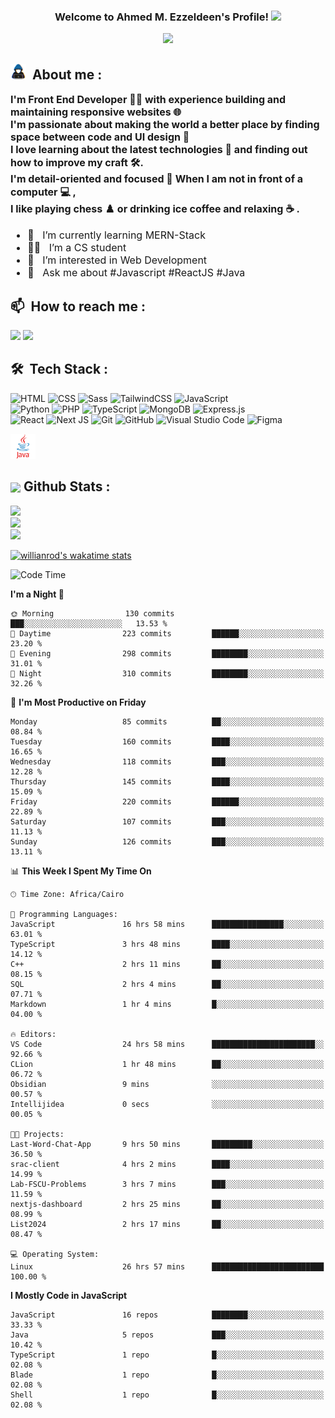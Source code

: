 <h3 align="center">
  Welcome to Ahmed M. Ezzeldeen's Profile!
  <img src="https://media.giphy.com/media/hvRJCLFzcasrR4ia7z/giphy.gif" width="28">
</h3>

<!-- Typing SVG by DenverCoder1 - https://github.com/DenverCoder1/readme-typing-svg -->
<p align="center">
  <a href="https://github.com/DenverCoder1/readme-typing-svg"><img src="https://readme-typing-svg.herokuapp.com/?lines=I'm%20Junior%20Software%20Engineer%20👨‍💻;I'm%20Front-End%20developer;Always%20learning%20new%20things&font=Fira%20Code&center=true&width=440&height=45&color=2196f3&vCenter=true&size=24"></a>
</p>

## <img src ="https://github.com/0xAbdulKhalid/0xAbdulKhalid/raw/main/assets/mdImages/about_me.gif" width=25px> &nbsp;About me :

<p Style="font-size:16px; font-weight:bold; ">
I'm Front End Developer 🧑‍💻 with experience building and maintaining responsive websites 🌐<br>
I'm passionate about making the world a better place by finding space between code and UI design 🎨<br>
I love learning about the latest technologies 🚀 and finding out how to improve my craft 🛠️.<br> I'm detail-oriented and focused 🤏 
When I am not in front of a computer 💻️ ,<br> I like playing chess ♟️ or drinking ice coffee and relaxing ☕️ .
</p>

<ul style="font-size:16px">
<li>🌱 &nbsp; I’m currently learning MERN-Stack</li>
<li>👨‍💻 &nbsp; I’m a CS student</li>
<li>👀 &nbsp; I’m interested in Web Development</li>
<li>💬 &nbsp; Ask me about #Javascript #ReactJS #Java</li>
</ul>

## 📫 &nbsp;How to reach me :

<a href="https://www.linkedin.com/in/ahmed3zzeldeen/" target="_blank"><img src="https://img.shields.io/badge/-Ahmed%20M.%20Ezzeldeen-0077B5?style=for-the-badge&logo=Linkedin&logoColor=white"/></a>
<a href="https://telegram.me/Ahmed3zzeldeen" target="_blank"><img src="https://img.shields.io/badge/-Ahmed%20M.%20Ezzeldeen-0077B5?style=for-the-badge&logo=Telegram&logoColor=white"/></a>

## 🛠 &nbsp;Tech Stack :

![HTML](https://img.shields.io/badge/HTML5-E34F26?style=for-the-badge&logo=html5&logoColor=white) ![CSS](https://img.shields.io/badge/CSS3-1572B6?style=for-the-badge&logo=css3&logoColor=white) ![Sass](https://img.shields.io/badge/Sass-CC6699?style=for-the-badge&logo=sass&logoColor=white) ![TailwindCSS](https://img.shields.io/badge/tailwindcss-%2338B2AC.svg?style=for-the-badge&logo=tailwind-css&logoColor=white) ![JavaScript](https://img.shields.io/badge/JavaScript-323330?style=for-the-badge&logo=javascript&logoColor=F7DF1E) </br> ![Python](https://img.shields.io/badge/Python-FFD43B?style=for-the-badge&logo=python&logoColor=blue) ![PHP](https://img.shields.io/badge/PHP-777BB4?style=for-the-badge&logo=php&logoColor=white) ![TypeScript](https://img.shields.io/badge/typescript-%23007ACC.svg?style=for-the-badge&logo=typescript&logoColor=white) ![MongoDB](https://img.shields.io/badge/MongoDB-%234ea94b.svg?style=for-the-badge&logo=mongodb&logoColor=white) ![Express.js](https://img.shields.io/badge/express.js-%23404d59.svg?style=for-the-badge&logo=express&logoColor=%2361DAFB) </br> ![React](https://img.shields.io/badge/react-%2320232a.svg?style=for-the-badge&logo=react&logoColor=%2361DAFB) ![Next JS](https://img.shields.io/badge/Next-black?style=for-the-badge&logo=next.js&logoColor=white) ![Git](https://img.shields.io/badge/GIT-E44C30?style=for-the-badge&logo=git&logoColor=white) ![GitHub](https://img.shields.io/badge/GitHub-100000?style=for-the-badge&logo=github&logoColor=white) ![Visual Studio Code](https://img.shields.io/badge/VSCode-0078D4?style=for-the-badge&logo=visual%20studio%20code&logoColor=white) ![Figma](https://img.shields.io/badge/figma-%23F24E1E.svg?style=for-the-badge&logo=figma&logoColor=white)&nbsp;

<a href="https://www.java.com" target="_blank"> <img src="https://raw.githubusercontent.com/devicons/devicon/master/icons/java/java-original-wordmark.svg" alt="java" width="40" height="40"/></a>

<!-- ![Figma](https://img.shields.io/badge/figma-05122A.svg?style=for-the-badge&logo=figma&logoColor=white) -->

## <img src = "https://media.giphy.com/media/iY8CRBdQXODJSCERIr/giphy.gif" align="center" width ="30px"> Github Stats :

![](https://github-readme-stats.vercel.app/api?username=Ahmed3zzeldeen&theme=tokyonight&hide_border=false&include_all_commits=false&count_private=false)<br/>
![](https://github-readme-streak-stats.herokuapp.com/?user=Ahmed3zzeldeen&theme=tokyonight&hide_border=false)<br/>
![](https://github-readme-stats.vercel.app/api/top-langs?username=Ahmed3zzeldeen&theme=tokyonight&hide_border=false&layout=compact&include_all_commits=true&count_private=false)<br/>

[![willianrod's wakatime stats](https://github-readme-stats.vercel.app/api/wakatime?username=ahmed3zzeldeen&layout=compact)](https://github.com/anuraghazra/github-readme-stats)

<!--START_SECTION:waka-->
![Code Time](http://img.shields.io/badge/Code%20Time-1%2C042%20hrs%208%20mins-blue)

**I'm a Night 🦉** 

```text
🌞 Morning                130 commits         ███░░░░░░░░░░░░░░░░░░░░░░   13.53 % 
🌆 Daytime                223 commits         ██████░░░░░░░░░░░░░░░░░░░   23.20 % 
🌃 Evening                298 commits         ████████░░░░░░░░░░░░░░░░░   31.01 % 
🌙 Night                  310 commits         ████████░░░░░░░░░░░░░░░░░   32.26 % 
```
📅 **I'm Most Productive on Friday** 

```text
Monday                   85 commits          ██░░░░░░░░░░░░░░░░░░░░░░░   08.84 % 
Tuesday                  160 commits         ████░░░░░░░░░░░░░░░░░░░░░   16.65 % 
Wednesday                118 commits         ███░░░░░░░░░░░░░░░░░░░░░░   12.28 % 
Thursday                 145 commits         ████░░░░░░░░░░░░░░░░░░░░░   15.09 % 
Friday                   220 commits         ██████░░░░░░░░░░░░░░░░░░░   22.89 % 
Saturday                 107 commits         ███░░░░░░░░░░░░░░░░░░░░░░   11.13 % 
Sunday                   126 commits         ███░░░░░░░░░░░░░░░░░░░░░░   13.11 % 
```


📊 **This Week I Spent My Time On** 

```text
🕑︎ Time Zone: Africa/Cairo

💬 Programming Languages: 
JavaScript               16 hrs 58 mins      ████████████████░░░░░░░░░   63.01 % 
TypeScript               3 hrs 48 mins       ████░░░░░░░░░░░░░░░░░░░░░   14.12 % 
C++                      2 hrs 11 mins       ██░░░░░░░░░░░░░░░░░░░░░░░   08.15 % 
SQL                      2 hrs 4 mins        ██░░░░░░░░░░░░░░░░░░░░░░░   07.71 % 
Markdown                 1 hr 4 mins         █░░░░░░░░░░░░░░░░░░░░░░░░   04.00 % 

🔥 Editors: 
VS Code                  24 hrs 58 mins      ███████████████████████░░   92.66 % 
CLion                    1 hr 48 mins        ██░░░░░░░░░░░░░░░░░░░░░░░   06.72 % 
Obsidian                 9 mins              ░░░░░░░░░░░░░░░░░░░░░░░░░   00.57 % 
Intellijidea             0 secs              ░░░░░░░░░░░░░░░░░░░░░░░░░   00.05 % 

🐱‍💻 Projects: 
Last-Word-Chat-App       9 hrs 50 mins       █████████░░░░░░░░░░░░░░░░   36.50 % 
srac-client              4 hrs 2 mins        ████░░░░░░░░░░░░░░░░░░░░░   14.99 % 
Lab-FSCU-Problems        3 hrs 7 mins        ███░░░░░░░░░░░░░░░░░░░░░░   11.59 % 
nextjs-dashboard         2 hrs 25 mins       ██░░░░░░░░░░░░░░░░░░░░░░░   08.99 % 
List2024                 2 hrs 17 mins       ██░░░░░░░░░░░░░░░░░░░░░░░   08.47 % 

💻 Operating System: 
Linux                    26 hrs 57 mins      █████████████████████████   100.00 % 
```

**I Mostly Code in JavaScript** 

```text
JavaScript               16 repos            ████████░░░░░░░░░░░░░░░░░   33.33 % 
Java                     5 repos             ███░░░░░░░░░░░░░░░░░░░░░░   10.42 % 
TypeScript               1 repo              █░░░░░░░░░░░░░░░░░░░░░░░░   02.08 % 
Blade                    1 repo              █░░░░░░░░░░░░░░░░░░░░░░░░   02.08 % 
Shell                    1 repo              █░░░░░░░░░░░░░░░░░░░░░░░░   02.08 % 
```




<!--END_SECTION:waka-->
